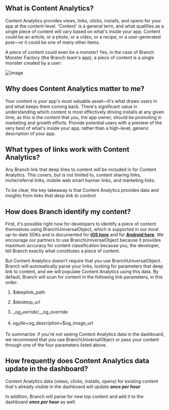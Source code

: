## What is Content Analytics?

Content Analytics provides views, links, clicks, installs, and opens for your app at the _content_-level. 'Content' is a general term, and what qualifies as a single piece of content will vary based on what's inside your app. Content could be an article, or a photo, or a video, or a recipe, or a user-generated post—or it could be one of many other items.

A piece of content could even be a monster! Yes, in the case of Branch Monster Factory (the Branch team's app), a piece of content is a single monster created by a user:

![image](/_assets/img/pages/analytics/content-analytics0.png)


## Why does Content Analytics matter to me?

Your content is your app's most valuable asset—it's what draws users in and what keeps them coming back. There's significant value in understanding which content is most effectively driving installs at any given time, as this is the content that you, the app owner, should be promoting in marketing and growth efforts. Provide potential users with a preview of the very best of what's inside your app, rather than a high-level, generic description of your app.

## What types of links work with Content Analytics?

Any Branch link that deep links to content will be included in for Content Analytics. This covers, but is not limited to, content sharing links, invite/referral links, mobile web smart banner links, and marketing links.

To be clear, the key takeaway is that Content Analytics provides data and insights from _links that deep link to content._

## How does Branch identify my content?

First, it's possible right now for developers to identify a piece of content themselves using BranchUniversalObject, which is supported in our most up-to-date SDKs and is documented for **[iOS here](https://docs.branch.io/apps/ios/#create-content-reference)** and for **[Android here](https://docs.branch.io/apps/android/#create-content-reference)**. We encourage our partners to use BranchUniversalObject because it provides maximum accuracy for content classification because you, the developer, tell Branch exactly what constitutes a piece of content.

But Content Analytics doesn't require that you use BranchUniversalObject. Branch will automatically parse your links, looking for parameters that deep link to content, and we will populate Content Analytics using this data. By default, Branch will scan for content in the following link parameters, in this order:

1) $deeplink_path

2) $desktop_url

3) $\_og_override/$\__og_override

4) $og_title+$og_description+$og_image_url

To summarize: if you're not seeing Content Analytics data in the dashboard, we recommend that you use BranchUniversalObject _or_ pass your content through one of the four parameters listed above.

## How frequently does Content Analytics data update in the dashboard?

Content Analytics data (views, clicks, installs, opens) for existing content that's already visible in the dashboard will update **_once per hour_**.

In addition, Branch will parse for new top content and add it to the dashboard **_once per hour_** as well.

